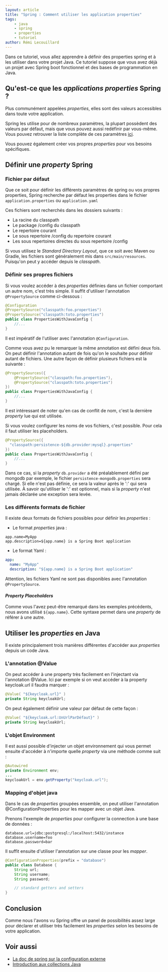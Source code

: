 ```yaml
---
layout: article
title: "Spring : Comment utiliser les application properties"
tags:
    - java
    - spring
    - properties
    - tutoriel
author: Rémi Lecouillard
---
```


Dans ce tutoriel, vous allez apprendre à définir des properties spring et à les utiliser dans votre projet Java. <!--more-->
Ce tutoriel suppose que vous avez déjà un projet avec Spring boot fonctionnel et des bases de programmation en Java.

## Qu'est-ce que les _applications properties_ Spring ?

Plus communément appelées _properties_, elles sont des valeurs accessibles dans toute
votre application.

Spring les utilise pour de nombreux paramètres, la plupart possèdent des valeurs par défaut, mais que vous pouvez aussi redéfinir par vous-même. Vous pouvez retrouver la liste complète de ces paramètres [ici](https://docs.spring.io/spring-boot/docs/current/reference/html/appendix-application-properties.html).

Vous pouvez également créer vos propres _properties_ pour vos besoins spécifiques.

## Définir une _property_ Spring

### Fichier par défaut

Que ce soit pour définir les différents paramètres de spring ou vos propres
properties, Spring recherche par défaut les properties dans le fichier
`application.properties` ou `application.yaml`

Ces fichiers sont recherchés dans les dossiers suivants :

* La racine du classpath
* Le package /config du classpath
* Le repertoire courant
* Le sous repertoire /config du repertoire courant
* Les sous repertoires directes du sous repertoire /config

Si vous utilisez le _Standard Directory Layout_, que ce soit avec Maven ou Gradle,
les fichiers sont généralement mis dans `src/main/resources`. Puisqu'on peut y accéder depuis le _classpath_.

### Définir ses propres fichiers

Si vous voulez accéder à des *properties* définies dans un fichier comportant un
autre nom, c'est très simple. Il suffit d'utiliser l'annotation `@PropertySource`
comme ci-dessous :

```java
@Configuration
@PropertySource("classpath:foo.properties")
@PropertySource("classpath:toto.properties")
public class PropertiesWithJavaConfig {
    //...
}
```

Il est impératif de l'utiliser avec l'annotation `@Configuration`.

Comme vous avez pu le remarquer la même annotation est défini deux fois. On peut
définir l'annotation autant de fois qu'on le souhaite pour définir autant de fichiers.
Une autre façon de définir plusieurs fichiers est la suivante :

```java
@PropertySources({
    @PropertySource("classpath:foo.properties"),
    @PropertySource("classpath:toto.properties")
})
public class PropertiesWithJavaConfig {
    //...
}
```

Il est intéressant de noter qu'en cas de conflit de nom, c'est la dernière _property_
lue qui est utilisée.

Si vous voulez configurer les noms de vos fichiers, c'est possible. Pour cela
il faut utiliser les placeholders.

```java
@PropertySource({
  "classpath:persistence-${db.provider:mysql}.properties"
})
public class PropertiesWithJavaConfig {
    //...
}
```

Dans ce cas, si la *property* `db.provider` a été préalablement défini par mongodb par
exemple, le fichier `persistence-mongodb.properties` sera chargé. Si elle n'est pas
définie, ce sera la valeur après le ':' qui sera utilisée. À savoir qu'utiliser le
':' est optionnel, mais si la _property_ n'est jamais déclarée une exception sera levée.

### Les différents formats de fichier

Il existe deux formats de fichiers possibles pour définir les _properties_ :
- Le format *properties* java :
```properties
app.name=MyApp
app.description=${app.name} is a Spring Boot application
```
- Le format Yaml :
```yaml
app:
  name: "MyApp"
  description: "${app.name} is a Spring Boot application"
```

Attention, les fichiers Yaml ne sont pas disponibles avec l'annotation `@PropertySource`.

#### *Property Placeholders*

Comme vous l'avez peut-être remarqué dans les exemples précédents, nous avons utilisé `${app.name}`.
Cette syntaxe permet dans une *property* de référer à une autre.

## Utiliser les _properties_ en Java

Il existe principalement trois manières différentes d'accéder aux *properties* depuis un code Java.

### L'annotation @Value

On peut accéder à une property très facilement en l'injectant via l'annotation @Value.
Ici par exemple si on veut accéder à la property keycloak.url il faudra marquer :

```java
@Value( "${keycloak.url}" )
private String keycloakUrl;
```

On peut également définir une valeur par défaut de cette façon :

```java
@Value( "${keycloak.url:UnUrlParDéfaut}" )
private String keycloakUrl;
```

### L'objet Environment

Il est aussi possible d'injecter un objet environnement qui vous permet ensuite
d'accéder à n'importe quelle _property_ via une méthode comme suit :

```java
@Autowired
private Environment env;
...
keycloakUrl = env.getProperty("keycloak.url");
```

### Mapping d'objet java

Dans le cas de _properties_ groupées ensemble, on peut utiliser l'annotation @ConfigurationProperties pour les mapper avec un objet Java.

Prenons l'exemple de _properties_ pour configurer la connection à une base de données :

```properties
database.url=jdbc:postgresql:/localhost:5432/instance
database.username=foo
database.password=bar
```

Il suffit ensuite d'utiliser l'annotation sur une classe pour les *mapper*.

```java
@ConfigurationProperties(prefix = "database")
public class Database {
    String url;
    String username;
    String password;

    // standard getters and setters
}
```

## Conclusion

Comme nous l'avons vu Spring offre un panel de possibilités assez large pour déclarer et utiliser très facilement les _properties_ selon les besoins de votre application.

## Voir aussi

- [La doc de spring sur la configuration externe](https://docs.spring.io/spring-boot/docs/current/reference/html/spring-boot-features.html#boot-features-external-config-files)
- [Introduction aux collections Java](https://blog.jaaj.dev/2020/11/12/Framework-collections-java-intro.html)
